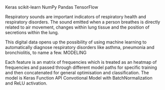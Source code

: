Keras scikit-learn NumPy Pandas TensorFlow

Respiratory sounds are important indicators of respiratory health and respiratory disorders. The sound emitted when a person breathes is directly related to air movement, changes within lung tissue and the position of secretions within the lung.

This digital data opens up the possibility of using machine learning to automatically diagnose respiratory disorders like asthma, pneumonia and bronchiolitis, to name a few.
MODELING

Each feature is an matrix of frequencies which is treated as an heatmap of frequencies and passed through different model paths for specific training and then concatenated for general optimisation and classification. The model is Keras Function API Convotional Model with BatchNormalization and ReLU activation.
